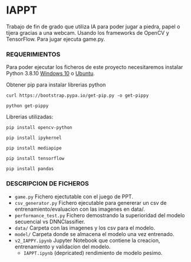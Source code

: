 # IAPPT
Trabajo de fin de grado que utiliza IA para poder jugar a piedra, papel o tijera gracias a una webcam. Usando 
los frameworks de OpenCV y TensorFlow. Para jugar ejecuta game.py.

### REQUERIMIENTOS
Para poder ejecutar los ficheros de este proyecto necesitaremos instalar Python 3.8.10 [Windows 10](https://www.python.org/ftp/python/3.8.10/python-3.8.10-amd64.exe) o [Ubuntu](https://www.python.org/ftp/python/3.8.10/Python-3.8.10.tgz).

Obtener pip para instalar librerias python
```shell
curl https://bootstrap.pypa.io/get-pip.py -o get-pippy
```
```shell
python get-pippy
```

Librerias utilizadas:

```shell
pip install opencv-python
```
```shell
pip install ipykernel
```
```shell
pip install mediapipe
```
```shell
pip install tensorflow
```
```shell
pip install pandas
```

### DESCRIPCION DE FICHEROS
- `game.py` Fichero ejectutable con el juego de PPT.
- `csv_generator.py` Fichero ejecutable para genererar un csv de entrenamiento/evaluacion con las imagenes en data/.
- `performance_test.py` Fichero demostrando la superioridad del modelo secuencial vs DNNClassifier.
- `data/` Carpeta con las imagenes y los csv para el modelo.
- `model/` Carpeta donde se almacena el modelo una vez entrenado.
- `v2_IAPPY.ipynb` Jupyter Notebook que contiene la creacion, entrenamiento y validacion del modelo.
  - `IAPPT.ipynb` (depricated) rendimiento de modelo pesimo.  
